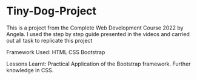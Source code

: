 # Tiny-Dog-Project
This is a project from the Complete Web Development Course 2022 by Angela. I used the step by step guide presented in the videos and carried out all task to replicate this project

Framework Used:
HTML
CSS
Bootstrap

Lessons Learnt:
Practical Application of the Bootstrap framework.
Further knowledge in CSS.
